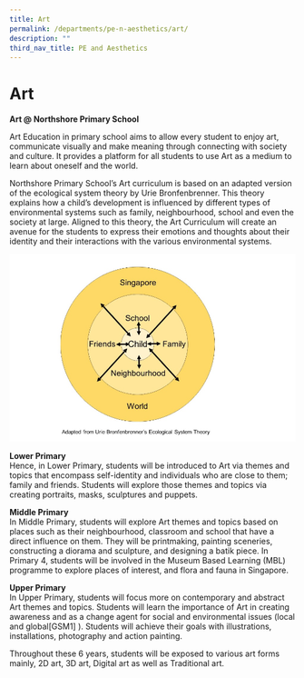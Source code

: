 ```yaml
---
title: Art
permalink: /departments/pe-n-aesthetics/art/
description: ""
third_nav_title: PE and Aesthetics
---
```

# **Art**

**Art @ Northshore Primary School**  
  
Art Education in primary school aims to allow every student to enjoy art, communicate visually and make meaning through connecting with society and culture. It provides a platform for all students to use Art as a medium to learn about oneself and the world.  
  
Northshore Primary School’s Art curriculum is based on an adapted version of the ecological system theory by Urie Bronfenbrenner. This theory explains how a child’s development is influenced by different types of environmental systems such as family, neighbourhood, school and even the society at large. Aligned to this theory, the Art Curriculum will create an avenue for the students to express their emotions and thoughts about their identity and their interactions with the various environmental systems.

![](/images/NSPS%20Art%20Curriculum.jpg)

**Lower Primary**    
Hence, in Lower Primary, students will be introduced to Art via themes and topics that encompass self-identity and individuals who are close to them; family and friends. Students will explore those themes and topics via creating portraits, masks, sculptures and puppets.  
  
**Middle Primary**  
In Middle Primary, students will explore Art themes and topics based on places such as their neighbourhood, classroom and school that have a direct influence on them. They will be printmaking, painting sceneries, constructing a diorama and sculpture, and designing a batik piece. In Primary 4, students will be involved in the Museum Based Learning (MBL) programme to explore places of interest, and flora and fauna in Singapore.  
  

**Upper Primary**   
In Upper Primary, students will focus more on contemporary and abstract Art themes and topics. Students will learn the importance of Art in creating awareness and as a change agent for social and environmental issues (local and global\[GSM1\] ). Students will achieve their goals with illustrations, installations, photography and action painting.  
  
Throughout these 6 years, students will be exposed to various art forms mainly, 2D art, 3D art, Digital art as well as Traditional art.